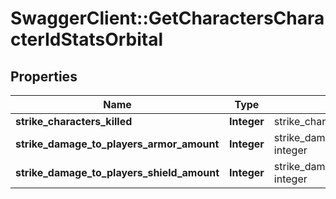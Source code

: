 # SwaggerClient::GetCharactersCharacterIdStatsOrbital

## Properties
Name | Type | Description | Notes
------------ | ------------- | ------------- | -------------
**strike_characters_killed** | **Integer** | strike_characters_killed integer | [optional] 
**strike_damage_to_players_armor_amount** | **Integer** | strike_damage_to_players_armor_amount integer | [optional] 
**strike_damage_to_players_shield_amount** | **Integer** | strike_damage_to_players_shield_amount integer | [optional] 


